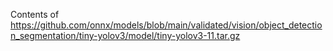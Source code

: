 Contents of https://github.com/onnx/models/blob/main/validated/vision/object_detection_segmentation/tiny-yolov3/model/tiny-yolov3-11.tar.gz
